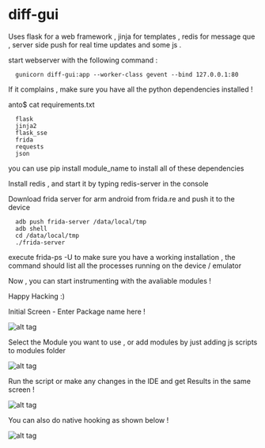 # diff-gui

Uses flask for a web framework , jinja for templates , redis for message que , server side push for real time updates and some js .

start webserver with the following command :

      gunicorn diff-gui:app --worker-class gevent --bind 127.0.0.1:80

If it complains , make sure you have all the python dependencies installed !

anto$ cat  requirements.txt 

      flask 
      jinja2 
      flask_sse
      frida
      requests
      json

you can use pip install module_name to install all of these dependencies 

Install redis , and start it by typing 
      redis-server
in the console

Download frida server for arm android from frida.re and push it to the device

      adb push frida-server /data/local/tmp
      adb shell
      cd /data/local/tmp
      ./frida-server


execute 
      frida-ps -U 
to make sure you have a working installation , the command should list all the processes running on the device / emulator



Now , you can start instrumenting with the avaliable modules !

Happy Hacking :)

Initial Screen  - Enter Package name here !

![alt tag](https://raw.githubusercontent.com/antojoseph/diff-gui/master/readme_images/screen1.png)

Select the Module you want to use , or add modules by just adding js scripts to modules folder

![alt tag](https://raw.githubusercontent.com/antojoseph/diff-gui/master/readme_images/screen2.png)

Run the script or make any changes in the IDE and get Results in the same screen !

![alt tag](https://raw.githubusercontent.com/antojoseph/diff-gui/master/readme_images/screen3.png)

You can also do native hooking as shown below !

![alt tag](https://raw.githubusercontent.com/antojoseph/diff-gui/master/readme_images/screen4.png)
